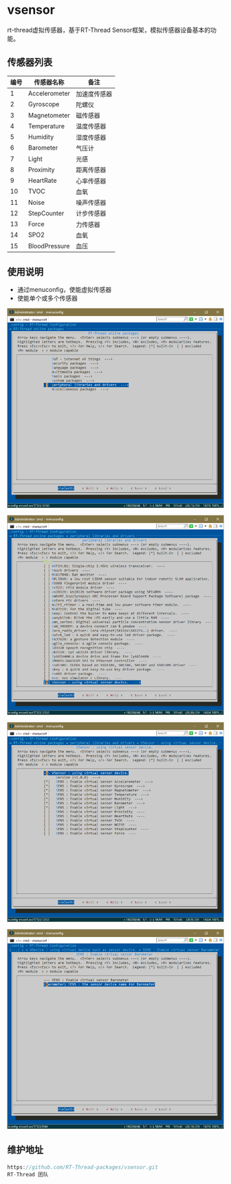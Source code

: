 # vsensor

rt-thread虚拟传感器，基于RT-Thread Sensor框架，模拟传感器设备基本的功能。

## 传感器列表



| 编号 | 传感器名称    | 备注         |
| ---- | ------------- | ------------ |
| 1    | Accelerometer | 加速度传感器 |
| 2    | Gyroscope     | 陀螺仪       |
| 3    | Magnetometer  | 磁传感器     |
| 4    | Temperature   | 温度传感器   |
| 5    | Humidity      | 湿度传感器   |
| 6    | Barometer     | 气压计       |
| 7    | Light         | 光感         |
| 8    | Proximity     | 距离传感器   |
| 9    | HeartRate     | 心率传感器   |
| 10   | TVOC          | 血氧         |
| 11   | Noise         | 噪声传感器   |
| 12   | StepCounter   | 计步传感器   |
| 13   | Force         | 力传感器     |
| 14   | SPO2          | 血氧         |
| 15   | BloodPressure | 血压         |



## 使用说明

* 通过menuconfig，使能虚拟传感器
* 使能单个或多个传感器

![图片01](docs/img/01.png)

![图片01](docs/img/02.png)

![图片01](docs/img/03.png)

![图片01](docs/img/04.png)

## 维护地址
```c
https://github.com/RT-Thread-packages/vsensor.git
RT-Thread 团队
```


